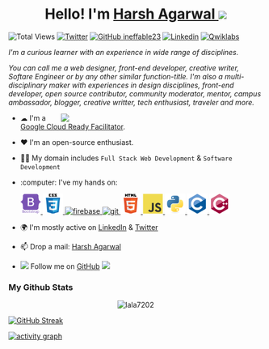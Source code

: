 <h1 align="center"> Hello! I'm <a href="#">Harsh Agarwal </a> <img src="https://media.giphy.com/media/J60klcdfVdpryi1u78/giphy.gif" width="80"></h1>

![Total Views](https://views.whatilearened.today/views/github/lala7202/lala7202.svg)
[![Twitter](https://img.shields.io/badge/-HarshAg68814527-blue?style=flat-square&logo=Twitter&logoColor=white&link=https://www.twitter.com/HarshAg68814527/)](https://twitter.com/HarshAg68814527)
[![GitHub ineffable23](https://img.shields.io/badge/-lala7202-grey?style=flat-square&logo=Github&logoColor=white&link=https://www.github.com/lala7202/)](https://github.com/lala7202)
[![Linkedin](https://img.shields.io/badge/-harshagarwal2002-blue?style=flat-square&logo=Linkedin&logoColor=white&link=https://www.linkedin.com/in/harshagarwal2002/)](https://www.linkedin.com/in/harshagarwal2002/)
[![Qwiklabs](https://img.shields.io/badge/-Harsh_Agarwal-blue?style=flat-square&logo=Qwiklabs&logoColor=yellow&link=https://www.cloudskillsboost.google/public_profiles/5ba24c2a-c524-421b-8ae0-8c733c2ebdfc)](https://www.cloudskillsboost.google/public_profiles/5ba24c2a-c524-421b-8ae0-8c733c2ebdfc)

*I'm a curious learner with an experience in wide range of disciplines.* 

*You can call me a web designer, front-end developer, creative writer, Softare Engineer  or by any other similar function-title. I'm also a multi-disciplinary maker with experiences in design disciplines, front-end developer, open source contributor, community moderator, mentor, campus ambassador, blogger, creative writter, tech enthusiast, traveler and more.*

<img align='right' src="https://media.giphy.com/media/YnS7j9pwnECXLMrI4t/giphy.gif" width="400">


- ☁ I'm a <a href="https://cloud.google.com/">Google Cloud Ready Facilitator</a>.
- ❤ I'm an open-source enthusiast.

- 👩‍💻 My domain includes `Full Stack Web Development` & `Software Development` 

- <p> :computer: I've my hands on:</p> <p align="left"> 
        <a href="https://getbootstrap.com" target="_blank"> <img src="https://raw.githubusercontent.com/devicons/devicon/master/icons/bootstrap/bootstrap-plain-wordmark.svg" alt="bootstrap" width="40" height="40"/> </a> 
        <a href="https://www.w3schools.com/css/" target="_blank"> <img src="https://raw.githubusercontent.com/devicons/devicon/master/icons/css3/css3-original-wordmark.svg" alt="css3" width="40" height="40"/> </a> 
        <a href="https://firebase.google.com/" target="_blank"> <img src="https://www.vectorlogo.zone/logos/firebase/firebase-icon.svg" alt="firebase" width="40" height="40"/> </a> 
        <a href="https://git-scm.com/" target="_blank"> <img src="https://www.vectorlogo.zone/logos/git-scm/git-scm-icon.svg" alt="git" width="40" height="40"/> </a> 
        <a href="https://www.w3.org/html/" target="_blank"> <img src="https://raw.githubusercontent.com/devicons/devicon/master/icons/html5/html5-original-wordmark.svg" alt="html5" width="40" height="40"/> </a> 
        <a href="https://developer.mozilla.org/en-US/docs/Web/JavaScript" target="_blank"> <img src="https://raw.githubusercontent.com/devicons/devicon/master/icons/javascript/javascript-original.svg" alt="javascript" width="40" height="40"/> </a> 
        <a href="https://www.python.org" target="_blank"> <img src="https://raw.githubusercontent.com/devicons/devicon/master/icons/python/python-original.svg" alt="python" width="40" height="40"/> 
        <a href="https://developer.mozilla.org/en-US/docs/c" target="_blank"> <img src="https://raw.githubusercontent.com/devicons/devicon/master/icons/c/c-original.svg" alt="c" width="40" height="40"/> </a> 
         <a href="https://developer.mozilla.org/en-US/docs/c++" target="_blank"> <img src="https://raw.githubusercontent.com/devicons/devicon/master/icons/cplusplus/cplusplus-original.svg" alt="c++" width="40" height="40"/> </a></p>



- 🌍 I'm mostly active on [LinkedIn](https://www.linkedin.com/in/harshagarwal2002/) & [Twitter](https://twitter.com/HarshAg68814527) 

- 📫 Drop a mail: [Harsh Agarwal](harshagarwal7202@gmail.com)

- <img src="https://media.giphy.com/media/H55Do0MHw8zi7uO1jC/giphy.gif" width="50"> Follow me on [GitHub](https://github.com/lala7202) <img src="https://media.giphy.com/media/KzJkzjggfGN5Py6nkT/giphy.gif" width="30">




### My Github Stats
<p align="center"> <img src="https://github-readme-stats.vercel.app/api?username=lala7202&show_icons=true&count_private=true&theme=dark" alt="lala7202" />



<!--  CONTRIBUTION AND STREAK BLOCK -->
 [![GitHub Streak](https://github-readme-streak-stats.herokuapp.com/?user=lala7202&currStreakNum=2FD3EB&fire=pink&sideLabels=F00&theme=nightowl)](https://git.io/streak-stats)
 
 <!-- ACTIVITY GRAPH TRACKER -->
[![activity graph](https://activity-graph.herokuapp.com/graph?username=lala7202&theme=react-dark)](https://github.com/lala7202/github-readme-activity-graph)
